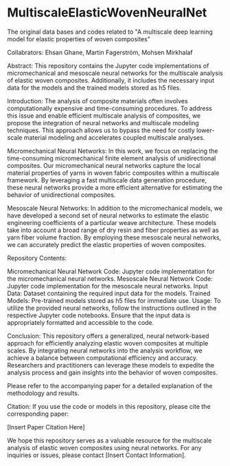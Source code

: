 # MultiscaleElasticWovenNeuralNet
The original data bases and codes related to "A multiscale deep learning model for elastic properties of woven composites"

Collabrators: Ehsan Ghane, Martin Fagerström, Mohsen Mirkhalaf

Abstract:
This repository contains the Jupyter code implementations of micromechanical and mesoscale neural networks for the multiscale analysis of elastic woven composites. Additionally, it includes the necessary input data for the models and the trained models stored as h5 files.

Introduction:
The analysis of composite materials often involves computationally expensive and time-consuming procedures. To address this issue and enable efficient multiscale analysis of composites, we propose the integration of neural networks and multiscale modeling techniques. This approach allows us to bypass the need for costly lower-scale material modeling and accelerates coupled multiscale analyses.

Micromechanical Neural Networks:
In this work, we focus on replacing the time-consuming micromechanical finite element analysis of unidirectional composites. Our micromechanical neural networks capture the local material properties of yarns in woven fabric composites within a multiscale framework. By leveraging a fast multiscale data generation procedure, these neural networks provide a more efficient alternative for estimating the behavior of unidirectional composites.

Mesoscale Neural Networks:
In addition to the micromechanical models, we have developed a second set of neural networks to estimate the elastic engineering coefficients of a particular weave architecture. These models take into account a broad range of dry resin and fiber properties as well as yarn fiber volume fraction. By employing these mesoscale neural networks, we can accurately predict the elastic properties of woven composites.

Repository Contents:

Micromechanical Neural Network Code: Jupyter code implementation for the micromechanical neural networks.
Mesoscale Neural Network Code: Jupyter code implementation for the mesoscale neural networks.
Input Data: Dataset containing the required input data for the models.
Trained Models: Pre-trained models stored as h5 files for immediate use.
Usage:
To utilize the provided neural networks, follow the instructions outlined in the respective Jupyter code notebooks. Ensure that the input data is appropriately formatted and accessible to the code.

Conclusion:
This repository offers a generalized, neural network-based approach for efficiently analyzing elastic woven composites at multiple scales. By integrating neural networks into the analysis workflow, we achieve a balance between computational efficiency and accuracy. Researchers and practitioners can leverage these models to expedite the analysis process and gain insights into the behavior of woven composites.

Please refer to the accompanying paper for a detailed explanation of the methodology and results.

Citation:
If you use the code or models in this repository, please cite the corresponding paper:

[Insert Paper Citation Here]

We hope this repository serves as a valuable resource for the multiscale analysis of elastic woven composites using neural networks. For any inquiries or issues, please contact [Insert Contact Information].
